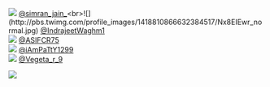 
 ![](http://pbs.twimg.com/profile_images/1461204400454602754/bmjqcF9v_normal.jpg) [@simran_jain_](https://twitter.com/simran_jain_)<br>![](http://pbs.twimg.com/profile_images/1418810866632384517/Nx8EIEwr_normal.jpg) [@IndrajeetWaghm1](https://twitter.com/IndrajeetWaghm1)<br>![](http://pbs.twimg.com/profile_images/1451904836975280134/8ott4bY-_normal.jpg) [@ASIFCR75](https://twitter.com/ASIFCR75)<br>![](http://pbs.twimg.com/profile_images/1460677413583552518/g8BW_MlM_normal.jpg) [@iAmPaTtY1299](https://twitter.com/iAmPaTtY1299)<br>![](http://abs.twimg.com/sticky/default_profile_images/default_profile_normal.png) [@Vegeta_r_9](https://twitter.com/Vegeta_r_9)<br> 

![](https://visitor-badge.laobi.icu/badge?page_id=ponder)
